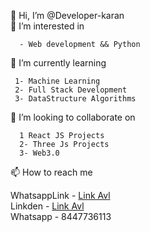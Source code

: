  👋 Hi, I’m @Developer-karan     
 👀 I’m interested in     
 
      - Web development && Python
 🌱 I’m currently learning          
     
     1- Machine Learning
     2- Full Stack Development
     3- DataStructure Algorithms
 💞️ I’m looking to collaborate on     
 
      1 React JS Projects
      2- Three Js Projects
      3- Web3.0    
 📫 How to reach me     
    
   WhatsappLink - [Link Avl](https://wa.me/8447736113?text=I%like%20your%20github%20%20profile)   
   Linkden  - [Link Avl](https://www.linkedin.com/in/karan-arora-9abb3a240/)        
  Whatsapp - 8447736113        
     

<!---
Developer-karan-projects/Developer-karan-projects is a ✨ special ✨ repository because its `README.md` (this file) appears on your GitHub profile.
You can click the Preview link to take a look at your changes.
--->
